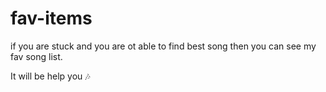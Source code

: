 # fav-items

if you are stuck and you are ot able to find best song  then you can see my fav song list.


It will be help you 🎶 
